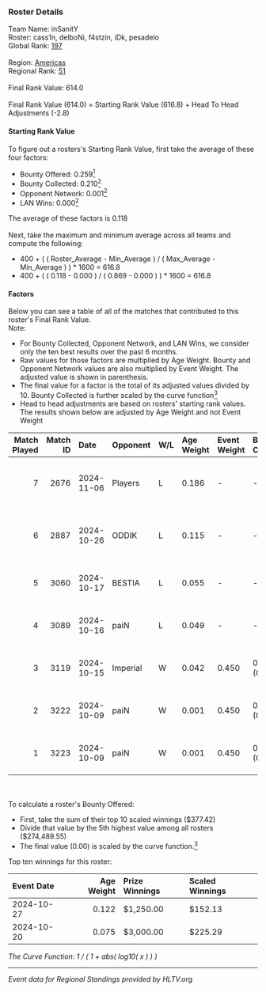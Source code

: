 ### Roster Details<br />
Team Name: inSanitY<br />
Roster: cass1n, delboNi, f4stzin, iDk, pesadelo<br />
Global Rank: [197](../../standings_global_2025_04_07.md)<br />
<br />
Region: [Americas]( ../../standings_americas_2025_04_07.md)<br />
Regional Rank: [51]( ../../standings_americas_2025_04_07.md)<br />
<br />
Final Rank Value:  614.0<br />
<br />
Final Rank Value (614.0) = Starting Rank Value (616.8) + Head To Head Adjustments (-2.8)<br />

#### Starting Rank Value<br />
To figure out a rosters's Starting Rank Value, first take the average of these four factors:<br />
- Bounty Offered: 0.259[<sup>1</sup>](#table2)
- Bounty Collected: 0.210[<sup>2</sup>](#table1)
- Opponent Network: 0.001[<sup>2</sup>](#table1)
- LAN Wins: 0.000[<sup>2</sup>](#table1)

The average of these factors is 0.118<br />
<br />
Next, take the maximum and minimum average across all teams and compute the following:<br />
- 400 + ( ( Roster_Average - Min_Average ) / ( Max_Average - Min_Average ) ) * 1600 = 616.8
- 400 + ( ( 0.118 - 0.000 ) / ( 0.869 - 0.000 ) ) * 1600 = 616.8


#### Factors<br />
Below you can see a table of all of the matches that contributed to this roster's Final Rank Value.<br />
Note:<br />

- For Bounty Collected, Opponent Network, and LAN Wins, we consider only the ten best results over the past 6 months.
- Raw values for those factors are multiplied by Age Weight. Bounty and Opponent Network values are also multiplied by Event Weight. The adjusted value is shown in parenthesis.
- The final value for a factor is the total of its adjusted values divided by 10. Bounty Collected is further scaled by the curve function[<sup>3</sup>](#curveFunction)
- Head to head adjustments are based on rosters' starting rank values. The results shown below are adjusted by Age Weight and not Event Weight
<span id="table1"></span><br />


| Match Played | Match ID | Date       | Opponent | W/L | Age Weight | Event Weight | Bounty Collected | Opponent Network | LAN Wins  | H2H Adj. | Roster                                  |
| -: | -: | :- | :- | :- | :- | :- | :- | :- | :- | -: | :- |
|            7 |     2676 | 2024-11-06 | Players  | L   | 0.186      | -            | -                | -                | -         |    -2.36 | cass1n, delboNi, f4stzin, iDk, pesadelo |
|            6 |     2887 | 2024-10-26 | ODDIK    | L   | 0.115      | -            | -                | -                | -         |    -1.07 | cass1n, delboNi, f4stzin, iDk, pesadelo |
|            5 |     3060 | 2024-10-17 | BESTIA   | L   | 0.055      | -            | -                | -                | -         |    -0.47 | cass1n, delboNi, f4stzin, iDk, shz      |
|            4 |     3089 | 2024-10-16 | paiN     | L   | 0.049      | -            | -                | -                | -         |    -0.01 | cass1n, delboNi, f4stzin, iDk, shz      |
|            3 |     3119 | 2024-10-15 | Imperial | W   | 0.042      | 0.450        | 0.074 (0.001)    | 0.749 (0.014)    | 0 (0.000) |     1.07 | cass1n, delboNi, f4stzin, iDk, shz      |
|            2 |     3222 | 2024-10-09 | paiN     | W   | 0.001      | 0.450        | 0.378 (0.000)    | 0.550 (0.000)    | 0 (0.000) |     0.03 | cass1n, delboNi, f4stzin, iDk, shz      |
|            1 |     3223 | 2024-10-09 | paiN     | W   | 0.001      | 0.450        | 0.378 (0.000)    | 0.550 (0.000)    | 0 (0.000) |     0.03 | cass1n, delboNi, f4stzin, iDk, shz      |

<br />
<span id="table2"></span><br />
To calculate a roster's Bounty Offered:<br />

- First, take the sum of their top 10 scaled winnings ($377.42)
- Divide that value by the 5th highest value among all rosters ($274,489.55)
- The final value (0.00) is scaled by the curve function.[<sup>3</sup>](#curveFunction)

Top ten winnings for this roster:<br />

| Event Date | Age Weight | Prize Winnings | Scaled Winnings |
| :- | -: | :- | :- |
| 2024-10-27 |      0.122 | $1,250.00      | $152.13         |
| 2024-10-20 |      0.075 | $3,000.00      | $225.29         |


<span id="curveFunction"></span>_The Curve Function: 1 / ( 1 + abs( log10( x ) ) )_<br />

---
_Event data for Regional Standings provided by HLTV.org_<br />

